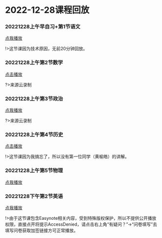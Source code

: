 # 2022-12-28课程回放

### 20221228上午早自习+第1节语文

[点我播放](https://wangke-yeenjie.oss-cn-hangzhou.aliyuncs.com/20221228/20221228%E4%B8%8A%E5%8D%88%E6%97%A9%E8%87%AA%E4%B9%A0%2B%E7%AC%AC1%E8%8A%82%E8%AF%AD%E6%96%87%EF%BC%88%E6%97%A0%E5%89%8D20%E5%88%86%E9%92%9F%EF%BC%89.mp4)

!>这节课因为技术原因，无前20分钟回放。

### 20221228上午第2节数学

[点击播放](https://wangke-yeenjie.oss-cn-hangzhou.aliyuncs.com/20221228/20221228%E4%B8%8A%E5%8D%88%E7%AC%AC2%E8%8A%82%E6%95%B0%E5%AD%A6.mp4)

?>来源云录制

### 20221228上午第3节政治

[点我播放](https://wangke-yeenjie.oss-cn-hangzhou.aliyuncs.com/20221228/20221228%E4%B8%8A%E5%8D%88%E7%AC%AC3%E8%8A%82%E6%94%BF%E6%B2%BB.mp4)

?>来源云录制

### 20221228上午第4节历史

[点击播放](https://wangke-yeenjie.oss-cn-hangzhou.aliyuncs.com/20221228/20221228%E4%B8%8A%E5%8D%88%E7%AC%AC4%E8%8A%82%E5%8E%86%E5%8F%B2%EF%BC%88%E7%BC%BA%E7%AC%AC%E4%B8%80%E4%B8%AA%EF%BC%89.mp4)

!>这节课因为我搞忘了，所以没有第一位同学（黄榆皓）的讲解。

### 20221228上午第5节物理

[点我播放](https://wangke-yeenjie.oss-cn-hangzhou.aliyuncs.com/20221228/20221228%E4%B8%8A%E5%8D%88%E7%AC%AC5%E8%8A%82%E7%89%A9%E7%90%86.mp4)

### 20221228下午第2节英语

[点我播放](https://wangke-yeenjie.oss-cn-hangzhou.aliyuncs.com/20221228/20221228%E4%B8%8B%E5%8D%88%E7%AC%AC2%E8%8A%82%E8%8B%B1%E8%AF%AD.mp4)

!>由于这节课包含Easynote相关内容，受到特殊版权保护，所以不提供公开播放权限，直接点开将提示AccessDenied，请点击右上角“有疑问？”→“问卷填写”去填写问卷获取加签链接方可正常播放。